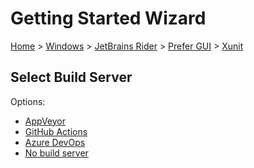 # Getting Started Wizard

[Home](/docs/wiz/readme.md) > [Windows](Windows.md) > [JetBrains Rider](Windows_Rider.md) > [Prefer GUI](Windows_Rider_Gui.md) > [Xunit](Windows_Rider_Gui_Xunit.md)

## Select Build Server

Options:
 * [AppVeyor](Windows_Rider_Gui_Xunit_AppVeyor.md)
 * [GitHub Actions](Windows_Rider_Gui_Xunit_GitHubActions.md)
 * [Azure DevOps](Windows_Rider_Gui_Xunit_AzureDevOps.md)
 * [No build server](Windows_Rider_Gui_Xunit_None.md)

